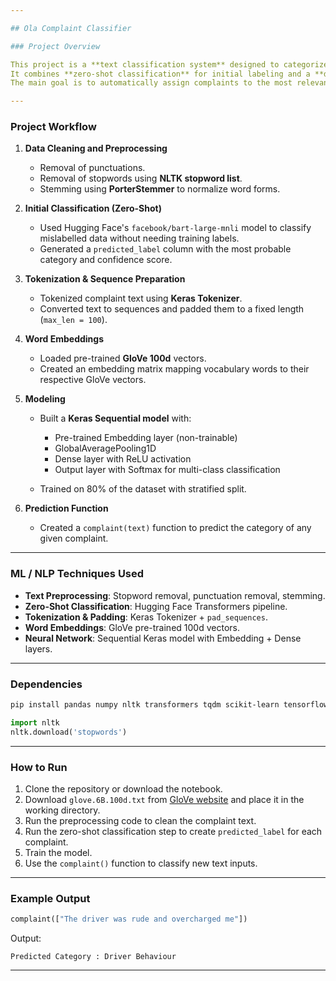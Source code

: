 ```yaml
---

## Ola Complaint Classifier

### Project Overview

This project is a **text classification system** designed to categorize customer complaints made to Ola.
It combines **zero-shot classification** for initial labeling and a **deep learning model** with **pre-trained word embeddings (GloVe)** for final classification.
The main goal is to automatically assign complaints to the most relevant category with high accuracy.

---
```


### Project Workflow

1. **Data Cleaning and Preprocessing**

   * Removal of punctuations.
   * Removal of stopwords using **NLTK stopword list**.
   * Stemming using **PorterStemmer** to normalize word forms.

2. **Initial Classification (Zero-Shot)**

   * Used Hugging Face's `facebook/bart-large-mnli` model to classify mislabelled data without needing training labels.
   * Generated a `predicted_label` column with the most probable category and confidence score.

3. **Tokenization & Sequence Preparation**

   * Tokenized complaint text using **Keras Tokenizer**.
   * Converted text to sequences and padded them to a fixed length (`max_len = 100`).

4. **Word Embeddings**

   * Loaded pre-trained **GloVe 100d** vectors.
   * Created an embedding matrix mapping vocabulary words to their respective GloVe vectors.

5. **Modeling**

   * Built a **Keras Sequential model** with:

     * Pre-trained Embedding layer (non-trainable)
     * GlobalAveragePooling1D
     * Dense layer with ReLU activation
     * Output layer with Softmax for multi-class classification
   * Trained on 80% of the dataset with stratified split.

6. **Prediction Function**

   * Created a `complaint(text)` function to predict the category of any given complaint.

---

### ML / NLP Techniques Used

* **Text Preprocessing**: Stopword removal, punctuation removal, stemming.
* **Zero-Shot Classification**: Hugging Face Transformers pipeline.
* **Tokenization & Padding**: Keras Tokenizer + `pad_sequences`.
* **Word Embeddings**: GloVe pre-trained 100d vectors.
* **Neural Network**: Sequential Keras model with Embedding + Dense layers.

---

### Dependencies

```bash
pip install pandas numpy nltk transformers tqdm scikit-learn tensorflow
```

```python
import nltk
nltk.download('stopwords')
```

---

### How to Run

1. Clone the repository or download the notebook.
2. Download `glove.6B.100d.txt` from [GloVe website](https://nlp.stanford.edu/projects/glove/) and place it in the working directory.
3. Run the preprocessing code to clean the complaint text.
4. Run the zero-shot classification step to create `predicted_label` for each complaint.
5. Train the model.
6. Use the `complaint()` function to classify new text inputs.

---

### Example Output

```python
complaint(["The driver was rude and overcharged me"])
```

Output:

```
Predicted Category : Driver Behaviour
```

---

